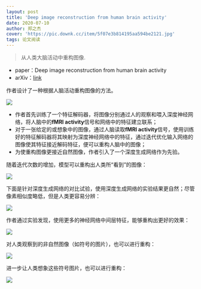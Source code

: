 ```yaml
---
layout: post
title: 'Deep image reconstruction from human brain activity'
date: 2020-07-10
author: 郑之杰
cover: 'https://pic.downk.cc/item/5f07e3b814195aa594be2121.jpg'
tags: 论文阅读
---
```


> 从人类大脑活动中重构图像.

- paper：Deep image reconstruction from human brain activity
- arXiv：[link](https://www.biorxiv.org/content/biorxiv/early/2017/12/30/240317.full.pdf)

作者设计了一种根据人脑活动重构图像的方法。

![](https://pic.downk.cc/item/5f07e65814195aa594bed0cc.jpg)

- 作者首先训练了一个特征解码器，将图像分别通过人的观察和喂入深度神经网络，将人脑中的**fMRI activity**信号和网络中的特征建立联系；
- 对于一张给定的或想象中的图像，通过人脑读取**fMRI activity**信号，使用训练好的特征解码器将其映射为深度神经网络中的特征，通过迭代优化输入网络的图像使其特征接近解码特征，便可以重构人脑中的图像；
- 为使重构图像更接近自然图像，作者引入了一个深度生成网络作为先验。

随着迭代次数的增加，模型可以重构出人类所“看到”的图像：

![](https://pic.downk.cc/item/5f07e93714195aa594bf8d3c.jpg)

下面是针对深度生成网络的对比试验，使用深度生成网络的实验结果更自然；尽管像素相似度略低，但是人类更容易分辨：

![](https://pic.downk.cc/item/5f07e8f814195aa594bf7c9d.jpg)

作者通过实验发现，使用更多的神经网络中间层特征，能够重构出更好的效果：

![](https://pic.downk.cc/item/5f07e97614195aa594bf9e0a.jpg)

对人类观察到的非自然图像（如符号的图片），也可以进行重构：

![](https://pic.downk.cc/item/5f07e9d714195aa594bfb834.jpg)

进一步让人类想象这些符号图片，也可以进行重构：

![](https://pic.downk.cc/item/5f07ea1814195aa594bfca0f.jpg)